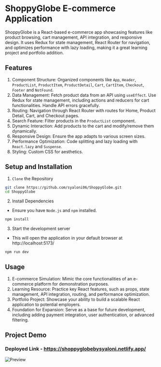 # ShoppyGlobe E-commerce Application
ShoppyGlobe is a React-based e-commerce app showcasing features like product browsing, cart management, API integration, and responsive design. It uses Redux for state management, React Router for navigation, and optimizes performance with lazy loading, making it a great learning project and portfolio addition.
## Features
1. Component Structure: Organized components like `App`, `Header`, `ProductList`, `ProductItem`, `ProductDetail`, `Cart`, `CartItem`, `Checkout`, `Footer` and `NotFound`.
2. Data Management: Fetch product data from an API using `useEffect`. Use Redux for state management, including actions and reducers for cart functionalities. Handle API errors gracefully.
3. Routing: Navigation through React Router with routes for Home, Product Detail, Cart, and Checkout pages.
4. Search Feature: Filter products in the `ProductList` component.
5. Dynamic Interaction: Add products to the cart and modify/remove them dynamically.
6. Responsive Design: Ensure the app adapts to various screen sizes.
7. Performance Optimization: Code splitting and lazy loading with `React.lazy` and `Suspense`.
8. Styling: Custom CSS for aesthetics.
## Setup and Installation
1. `Clone` the Repository
``` bash
git clone https://github.com/syaloni06/ShoppyGlobe.git
cd ShoppyGlobe
```
2. Install Dependencies
- Ensure you have `Node.js` and `npm` installed.
``` bash
npm install
```
3. Start the development server
- This will open the application in your default browser at http://localhost:5173/
``` bash
npm run dev
```
## Usage
1. E-commerce Simulation: Mimic the core functionalities of an e-commerce platform for demonstration purposes.
2. Learning Resource: Practice key React features, such as props, state management, API integration, routing, and performance optimization.
3. Portfolio Project: Showcase your ability to build a scalable React application to potential employers.
4. Foundation for Expansion: Serve as a base for future development, including adding payment integration, user authentication, or advanced filtering.
## Project Demo
### Deployed Link - https://shoppyglobebysyaloni.netlify.app/
![Preview](https://github.com/user-attachments/assets/ee3c123f-9bd1-467e-be7c-e0da10e4cc22)
